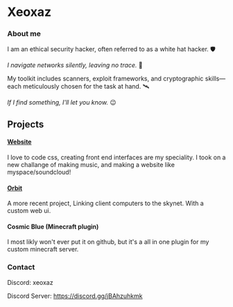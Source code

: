 # Xeoxaz

### About me
I am an ethical security hacker, often referred to as a white hat hacker. 🛡️

*I navigate networks silently, leaving no trace.* 🥷

My toolkit includes scanners, exploit frameworks, and cryptographic skills—each meticulously chosen for the task at hand. 🛰️

*If I find something, I'll let you know.* 😉

## Projects

#### [Website](https://xeoxaz.com/)
I love to code css, creating front end interfaces are my speciality.
I took on a new challange of making music, and making a website like myspace/soundcloud!

#### [Orbit](https://github.com/xeoxaz/Orbit_Server)
A more recent project, Linking client computers to the skynet.
With a custom web ui.

#### Cosmic Blue (Minecraft plugin)
I most likly won't ever put it on github, but it's a all in one plugin for my custom minecraft server.

### Contact
Discord: xeoxaz

Discord Server: https://discord.gg/jBAhzuhkmk
